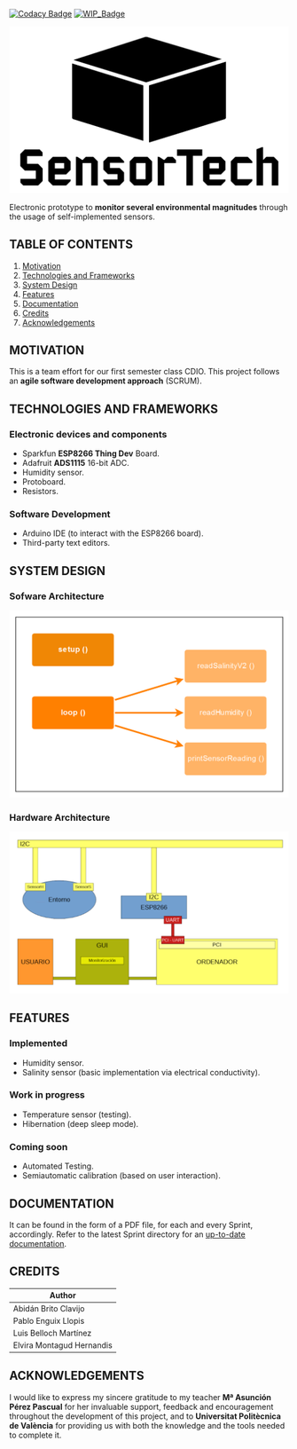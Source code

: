 [![Codacy Badge](https://api.codacy.com/project/badge/Grade/4cbd2f2216e94ec8a36303c0920299aa)](https://www.codacy.com/manual/abidanBrito/CDIO_Agriculture_Sensors?utm_source=github.com&amp;utm_medium=referral&amp;utm_content=abidanBrito/CDIO_Agriculture_Sensors&amp;utm_campaign=Badge_Grade)
[![WIP_Badge](https://img.shields.io/badge/status-work_in_progress-orange.svg)](https://img.shields.io/badge/status-Work_In_Progress-orange.svg)

![Project_Logo](/Sprint2/img/projectLogo_v2.png)

Electronic prototype to **monitor several environmental magnitudes** through the usage of self-implemented sensors.

## TABLE OF CONTENTS
1.  [Motivation](#motivation)
2.  [Technologies and Frameworks](#technologies-and-frameworks)
3.  [System Design](#system-design)
4.  [Features](#features)
5.  [Documentation](#documentation)
6.  [Credits](#credits)
7.  [Acknowledgements](#acknowledgements)

## MOTIVATION
This is a team effort for our first semester class CDIO. This project follows an **agile software development approach** (SCRUM).

## TECHNOLOGIES AND FRAMEWORKS
### Electronic devices and components
*   Sparkfun **ESP8266 Thing Dev** Board.
*   Adafruit **ADS1115** 16-bit ADC.
*   Humidity sensor.
*   Protoboard.
*   Resistors.

### Software Development 
*   Arduino IDE (to interact with the ESP8266 board). 
*   Third-party text editors.

## SYSTEM DESIGN
### Sofware Architecture
![Software Architecture Diagram](/Sprint1/img/softwareArchitecture.png)

### Hardware Architecture
![Hardware Architecture Diagram](Sprint1/img/hardwareArchitecture.png)

## FEATURES
### Implemented 
*   Humidity sensor.
*   Salinity sensor (basic implementation via electrical conductivity).

### Work in progress
*   Temperature sensor (testing).
*   Hibernation (deep sleep mode).

### Coming soon
*   Automated Testing.
*   Semiautomatic calibration (based on user interaction).

## DOCUMENTATION
It can be found in the form of a PDF file, for each and every Sprint, accordingly. Refer to the latest Sprint directory for an [up-to-date documentation](Sprint1/Sprint1_Documentación.pdf).

## CREDITS
| Author                    |
|---------------------------| 
| Abidán Brito Clavijo      |
| Pablo Enguix Llopis       |
| Luis Belloch Martínez     |
| Elvira Montagud Hernandis |

## ACKNOWLEDGEMENTS
I would like to express my sincere gratitude to my teacher **Mª Asunción Pérez Pascual** for her invaluable support, feedback and encouragement throughout the development of this project, and to **Universitat Politècnica de València** for providing us with both the knowledge and the tools needed to complete it.
